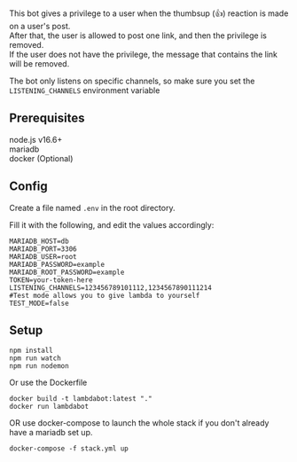 This bot gives a privilege to a user when the thumbsup (👍) reaction is made on a user's post.  
After that, the user is allowed to post one link, and then the privilege is removed.  
If the user does not have the privilege, the message that contains the link will be removed.

The bot only listens on specific channels, so make sure you set the `LISTENING_CHANNELS` environment variable

## Prerequisites

node.js v16.6+  
mariadb  
docker (Optional)  

## Config

Create a file named `.env` in the root directory.

Fill it with the following, and edit the values accordingly:

```
MARIADB_HOST=db  
MARIADB_PORT=3306  
MARIADB_USER=root  
MARIADB_PASSWORD=example  
MARIADB_ROOT_PASSWORD=example  
TOKEN=your-token-here
LISTENING_CHANNELS=123456789101112,1234567890111214
#Test mode allows you to give lambda to yourself
TEST_MODE=false
```

## Setup

```
npm install  
npm run watch  
npm run nodemon  
```

Or use the Dockerfile
```
docker build -t lambdabot:latest "."  
docker run lambdabot  
```

OR use docker-compose to launch the whole stack if you don't already have a mariadb set up.
```
docker-compose -f stack.yml up
```